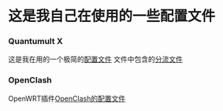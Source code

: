 # 这是我自己在使用的一些配置文件


### Quantumult X
这是我在用的一个极简的[配置文件](https://github.com/sanyandesign/rule/blob/main/W.txt)
文件中包含的[分流文件](W.txt)

### OpenClash
OpenWRT插件[OpenClash的配置文件](openclash_config.yaml)
